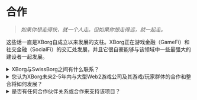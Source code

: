 # 合作

> _如果你想走得快，就一个人走。但如果你想走得远，就一起走。_

这些话一直是XBorg自成立以来发展的支柱。XBorg正在游戏金融（GameFi）和社交金融（SocialFi）的交汇处发展，并且它很自豪能够与该领域中一些最强大的建设者一起发展。

<details>

<summary>XBorg与SwissBorg之间有什么联系？</summary>

XBorg是SwissBorg的游戏项目，SwissBorg是一家享有盛誉的欧洲加密财富管理应用，拥有超过75万个经过验证的用户。SwissBorg和XBorg之间的关系远不止简单的合作伙伴关系或投资关系，两者紧密相连，互利互惠。XBorg从SwissBorg获得许多好处，包括市场营销支持、法律咨询、战略指导、人力资源帮助以及庞大的有影响力的创始人和投资者网络。

#### SwissBorg获得了哪些好处？

因此，XBorg的成功增加了SwissBorg的内在价值，包括股权和代币价值。XBorg对于维持SwissBorg在游戏行业的相关性至关重要，而游戏行业是加密货币大规模采用的关键驱动因素。XBorg的产品经常在其提供的服务中提到SwissBorg的产品，例如启动平台的KYC和游戏通行证的上/下坡道。此外，CHSB代币的实用性也将在XBorg协议中获得授予。此外，XBorg在财务上是自主的，不会消耗SwissBorg的燃烧速率。

</details>

<details>

<summary>您认为XBorg未来2-5年内与大型Web2游戏公司及其游戏/玩家群体的合作和整合将如何发展？</summary>

XBorg正在战略上与重要的游戏发行商进行谈判，以确保获得许可协议，从而获得宝贵的游戏内数据。展望未来，我们预计领先的游戏公司将越来越认识到我们创新技术的巨大潜力，并寻求将其整合到他们的平台中以增强用户体验。此外，XBorg正在积极探索与知名的Web2电子竞技团队和影响者的合作机会，我们正在进行有前景和富有成效的讨论。这些战略合作伙伴关系进一步加速了我们创新平台的增长和扩张。

</details>

<details>

<summary>是否有任何合作伙伴关系或合作来支持该项目？</summary>

首先，XBorg是SwissBorg的游戏项目，这种关系远不止于合作伙伴协议，而是我们的运营与SwissBorg紧密相连。我们从SwissBorg的高级管理人员那里获得帮助，包括法律咨询、市场推广活动和人才招聘。SwissBorg帮助XBorg成长，反之亦然。

关于我们的合作伙伴关系，我们与知名的Web3品牌合作，例如

* [**Brave Software**](https://brave.com/)
* [**Polygon Gaming**](https://polygon.technology/)
* [**Yield Guild Games**](https://www.yieldguild.io/)
* [**Mantle Network**](https://www.mantle.xyz/)
* [**Ultra**](https://ultra.io/)
* [**Myria**](https://myria.com/)
* [**Zilliqa**](https://www.zilliqa.com/)
* [**Community Gaming**](https://www.communitygaming.io/)
* [**Polkastarter Gaming**](https://polkastarter.gg/)

以及Web2公司，如[TeamBDS](https://teambds.gg/)

此外，我们还与**30多个Web3**游戏进行了合作。

</details>
